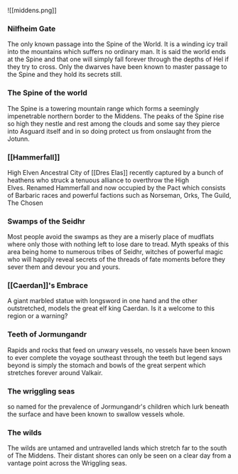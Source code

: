 ![[middens.png]]

### Nilfheim Gate
The only known passage into the Spine of the World. It is a winding icy trail into the mountains which suffers no ordinary man. It is said the world ends at the Spine and that one will simply fall forever through the depths of Hel if they try to cross. Only the dwarves have been known to master passage to the Spine and they hold its secrets still.

### The Spine of the world
The Spine is a towering mountain range which forms a seemingly impenetrable northern border to the Middens. The peaks of the Spine rise so high they nestle and rest among the clouds and some say they pierce into Asguard itself and in so doing protect us from onslaught from the Jotunn.

### [[Hammerfall]]
High Elven Ancestral City of [[Dres Elas]] recently captured by a bunch of heathens who struck a tenuous alliance to overthrow the High Elves. Renamed Hammerfall and now occupied by the Pact which consists of Barbaric races and powerful factions such as Norseman, Orks, The Guild, The Chosen

### Swamps of the Seidhr
Most people avoid the swamps as they are a miserly place of mudflats where only those with nothing left to lose dare to tread. Myth speaks of this area being home to numerous tribes of Seidhr, witches of powerful magic who will happily reveal secrets of the threads of fate moments before they sever them and devour you and yours.

### [[Caerdan]]'s Embrace
A giant marbled statue with longsword in one hand and the other outstretched, models the great elf king Caerdan. Is it a welcome to this region or a warning?

### Teeth of Jormungandr
Rapids and rocks that feed on unwary vessels, no vessels have been known to ever complete the voyage southeast through the teeth but legend says beyond is simply the stomach and bowls of the great serpent which stretches forever around Valkair.

### The wriggling seas
so named for the prevalence of Jormungandr's children which lurk beneath the surface and have been known to swallow vessels whole.

### The wilds
The wilds are untamed and untravelled lands which stretch far to the south of The Middens. Their distant shores can only be seen on a clear day from a vantage point across the Wriggling seas.